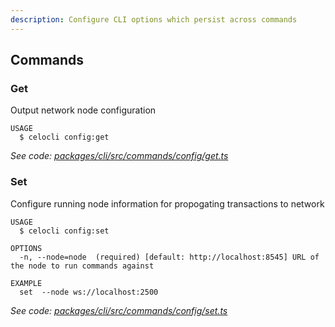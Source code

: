 ```yaml
---
description: Configure CLI options which persist across commands
---
```


## Commands

### Get

Output network node configuration

```
USAGE
  $ celocli config:get
```

_See code: [packages/cli/src/commands/config/get.ts](https://github.com/celo-org/celo-monorepo/tree/master/packages/cli/src/commands/config/get.ts)_

### Set

Configure running node information for propogating transactions to network

```
USAGE
  $ celocli config:set

OPTIONS
  -n, --node=node  (required) [default: http://localhost:8545] URL of the node to run commands against

EXAMPLE
  set  --node ws://localhost:2500
```

_See code: [packages/cli/src/commands/config/set.ts](https://github.com/celo-org/celo-monorepo/tree/master/packages/cli/src/commands/config/set.ts)_
